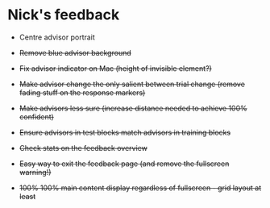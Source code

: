 # Nick's feedback
* Centre advisor portrait 
* ~~Remove blue advisor background~~
* ~~Fix advisor indicator on Mac (height of invisible element?)~~
* ~~Make advisor change the only salient between trial change (remove fading stuff on the response markers)~~
* ~~Make advisors less sure (increase distance needed to achieve 100% confident)~~

* ~~Ensure advisors in test blocks match advisors in training blocks~~

* ~~Check stats on the feedback overview~~
* ~~Easy way to exit the feedback page (and remove the fullscreen warning!)~~

* ~~100% 100% main content display regardless of fullscreen - grid layout at least~~
